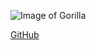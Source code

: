 ![Image of Gorilla](https://user-images.githubusercontent.com/97612181/149321761-4476ae26-dcda-4fa0-bc0f-8bc16dfab835.jpg)

[GitHub](http://github.com)
